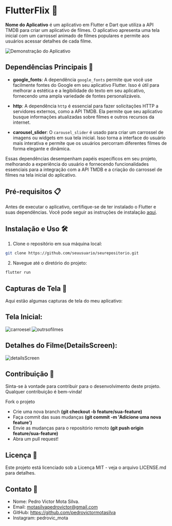 # FlutterFlix 📱

**Nome do Aplicativo** é um aplicativo em Flutter e Dart que utiliza a API TMDB para criar um aplicativo de filmes. O aplicativo apresenta uma tela inicial com um carrossel animado de filmes populares e permite aos usuários acessar detalhes de cada filme.

![Demonstração do Aplicativo](link_para_imagem_de_demo.gif)

## Dependências Principais 🚀

- **google_fonts**: A dependência `google_fonts` permite que você use facilmente fontes do Google em seu aplicativo Flutter. Isso é útil para melhorar a estética e a legibilidade do texto em seu aplicativo, fornecendo uma ampla variedade de fontes personalizáveis.

- **http**: A dependência `http` é essencial para fazer solicitações HTTP a servidores externos, como a API TMDB. Ela permite que seu aplicativo busque informações atualizadas sobre filmes e outros recursos da internet.

- **carousel_slider**: O `carousel_slider` é usado para criar um carrossel de imagens ou widgets em sua tela inicial. Isso torna a interface do usuário mais interativa e permite que os usuários percorram diferentes filmes de forma elegante e dinâmica.

Essas dependências desempenham papéis específicos em seu projeto, melhorando a experiência do usuário e fornecendo funcionalidades essenciais para a integração com a API TMDB e a criação do carrossel de filmes na tela inicial do aplicativo.

## Pré-requisitos 📋

Antes de executar o aplicativo, certifique-se de ter instalado o Flutter e suas dependências. Você pode seguir as instruções de instalação [aqui](https://flutter.dev/docs/get-started/install).

## Instalação e Uso 🛠️

1. Clone o repositório em sua máquina local:

```bash
git clone https://github.com/seuusuario/seurepositorio.git

```
2. Navegue até o diretório do projeto:
   
```bash
flutter run

```

## Capturas de Tela 📸

Aqui estão algumas capturas de tela do meu aplicativo:

## **Tela Inicial:**

  
 ![carroesel](https://github.com/pedrovictormotasilva/flutter-films/assets/92291111/e890361c-87f6-4b39-85a3-50231cec0928)
 ![outrsofilmes](https://github.com/pedrovictormotasilva/flutter-films/assets/92291111/2211c6b2-c2ea-423d-8a1d-fd89cb612b2d)





## **Detalhes do Filme(DetailsScreen):**
  
 ![detailsScreen](https://github.com/pedrovictormotasilva/flutter-films/assets/92291111/642811c2-6046-46d8-8749-886c3620fec7)



## Contribuição 🤝

Sinta-se à vontade para contribuir para o desenvolvimento deste projeto. Qualquer contribuição é bem-vinda!

Fork o projeto
- Crie uma nova branch **(git checkout -b feature/sua-feature)**
- Faça commit das suas mudanças **(git commit -m 'Adicione uma nova feature')**
- Envie as mudanças para o repositório remoto **(git push origin feature/sua-feature)**
- Abra um pull request!

## Licença 📄
Este projeto está licenciado sob a Licença MIT - veja o arquivo LICENSE.md para detalhes.

## Contato 📧
- Nome: Pedro Victor Mota Silva.
- Email: motasilvapedrovictor@gmail.com
- GitHub: https://github.com/pedrovictormotasilva
- Instagram: pedrovic_mota
  


